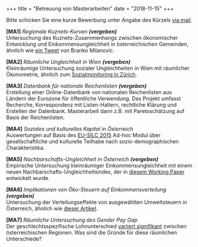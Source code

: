 +++
title = "Betreuung von Masterarbeiten"
date = "2018-11-15"
+++

Bitte schicken Sie eine kurze Bewerbung unter Angabe des Kürzels [via mail](mailto:mschnetz@wu.ac.at).

**[MA1]** *Regionale Kuznets-Kurven* ***(vergeben)***  
Untersuchung des Kuznets-Zusammenhangs zwischen ökonomischer Entwicklung und Einkommensungleichheit in österreichischen Gemeinden, ähnlich wie [ein Tweet](https://twitter.com/brankomilan/status/344504611253653504?lang=de) von Branko Milanovic.

**[MA2]** *Räumliche Ungleichheit in Wien* ***(vergeben)***  
Kleinräumige Untersuchung sozialer Ungleichheiten in Wien mit räumlicher Ökonometrie, ähnlich zum [Sozialmonitoring in Zürich](https://www.stadt-zuerich.ch/prd/de/index/stadtentwicklung/gesellschaft-und-raum/entwicklung-wohnstadt-2/sozialraummonitoring/Sozialraummonitoring_2017.html).

**[MA3]** *Datenbank für nationale Reichenlisten* ***(vergeben)***  
Erstellung einer Online-Datenbank von nationalen Reichenlisten aus Ländern der Eurozone für öffentliche Verwendung. Das Projekt umfasst Recherche, Korrespondenz mit Listen-Haltern, rechtliche Klärung und Erstellen der Datenbank. Masterarbeit dann z.B. mit Paretoschätzung auf Basis der Reichenlisten.

**[MA4]** *Soziales und kulturelles Kapital in Österreich*  
 Auswertungen auf Basis des [EU-SILC 2015](http://www.statistik.at/web_de/frageboegen/private_haushalte/eu_silc/index.html) Ad-hoc Modul über gesellschaftliche und kulturelle Teilhabe nach sozio-demographischen Charakteristika.

**[MA5]** *Nachbarschafts-Ungleichheit in Österreich* ***(vergeben)***  
Empirische Untersuchung kleinräumiger Einkommensungleichheit mit einem neuen Nachbarschafts-Ungleichheitsindex, der in [diesem Working Paper](http://www.ecineq.org/milano/WP/ECINEQ2018-477.pdf) entwickelt wurde.

**[MA6]** *Implikationen von Öko-Steuern auf Einkommensverteilung* ***(vergeben)***  
Untersuchung der Verteilungseffekte von ausgewählten Umweltsteuern in Österreich, ähnlich wie [dieser Artikel](http://wug.akwien.at/WUG_Archiv/2011_37_1/2011_37_1_0069.pdf).

**[MA7]** *Räumliche Untersuchung des Gender Pay Gap*  
Der geschlechtsspezifische Lohnunterschied [variiert signifikant](https://twitter.com/matschnetzer/status/1053644752934055936) zwischen österreichischen Regionen. Was sind die Gründe für diese räumlichen Unterschiede?
